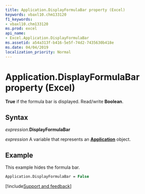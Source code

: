 ```yaml
---
title: Application.DisplayFormulaBar property (Excel)
keywords: vbaxl10.chm133120
f1_keywords:
- vbaxl10.chm133120
ms.prod: excel
api_name:
- Excel.Application.DisplayFormulaBar
ms.assetid: a54a313f-b416-5e5f-74d2-7435630b418e
ms.date: 04/04/2019
localization_priority: Normal
---
```



# Application.DisplayFormulaBar property (Excel)

**True** if the formula bar is displayed. Read/write **Boolean**.


## Syntax

_expression_.**DisplayFormulaBar**

_expression_ A variable that represents an **[Application](Excel.Application(object).md)** object.


## Example

This example hides the formula bar.

```vb
Application.DisplayFormulaBar = False
```




[!include[Support and feedback](~/includes/feedback-boilerplate.md)]